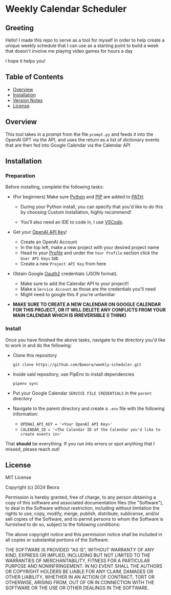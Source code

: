 
# Weekly Calendar Scheduler

## Greeting
Hello! I made this repo to serve as a tool for myself in order to help create a unique weekly schedule that I can use as a starting point to build a week that doesn't involve me playing video games for hours a day

I hope it helps you!

## Table of Contents
- [Overview](#overview)
- [Installation](#installation)
- [Version Notes](#version-notes)
- [License](#license)

## Overview
This tool takes in a prompt from the file `prompt.py` and feeds it into the OpenAI GPT via the API, and uses the return as a list of dictionary events that are then fed into Google Calendar via the Calendar API

## Installation

### Preparation
Before installing, complete the following tasks:

- (For beginners) Make sure [Python](https://www.python.org/downloads/) and [PIP](https://www.geeksforgeeks.org/how-to-install-pip-on-windows/) are added to [PATH](https://realpython.com/add-python-to-path/).

	- During your Python install, you can specify that you'd like to do this by choosing Custom Installation, highly recommend!

	- You'll also need an IDE to code in, I use [VSCode](https://code.visualstudio.com/download).

- Get your [OpenAI API Key](https://openai.com/index/openai-api/)!
  - Create an OpenAI Account
  - In the top left, make a new project with your desired project name
  - Head to your [Profile](https://platform.openai.com/settings/profile) and under the `Your Profile` section click the `User API Keys` tab
  - Create a new `Project API Key` from here

- Obtain Google [Oauth2](https://console.cloud.google.com/projectselector2/apis/credentials?supportedpurview=project) credentials (JSON format).

	- Make sure to add the Calendar API to your project!!
  - Make a `Service Account` as those are the credentials you'll need
  - Might need to google this if you're unfamiliar

- **MAKE SURE TO CREATE A NEW CALENDAR ON GOOGLE CALENDAR FOR THIS PROJECT, OR IT WILL DELETE ANY CONFLICTS FROM YOUR MAIN CALENDAR WHICH IS IRREVERSIBLE (I THINK)**
  
### Install
Once you have finished the above tasks, navigate to the directory you'd like to work in and do the following:

- Clone this repository

	```git clone https://github.com/Baeora/weekly-scheduler.git```

- Inside said repository, use PipEnv to install dependencies

	```pipenv sync```

- Put your Google Calendar `SERVICE FILE CREDENTIALS` in the `parent` directory

- Navigate to the parent directory and create a `.env` file with the following information:
  - `OPENAI_API_KEY = '<Your OpenAI API Key>'`
  - `CALENDAR_ID = '<The Calendar ID of the Calendar you'd like to create events in>'`

That **should** be everything. If you run into errors or spot anything that I missed, please reach out!

## License
MIT License

Copyright (c) 2024 Beora

Permission is hereby granted, free of charge, to any person obtaining a copy
of this software and associated documentation files (the "Software"), to deal
in the Software without restriction, including without limitation the rights
to use, copy, modify, merge, publish, distribute, sublicense, and/or sell
copies of the Software, and to permit persons to whom the Software is
furnished to do so, subject to the following conditions:

The above copyright notice and this permission notice shall be included in all
copies or substantial portions of the Software.

THE SOFTWARE IS PROVIDED "AS IS", WITHOUT WARRANTY OF ANY KIND, EXPRESS OR
IMPLIED, INCLUDING BUT NOT LIMITED TO THE WARRANTIES OF MERCHANTABILITY,
FITNESS FOR A PARTICULAR PURPOSE AND NONINFRINGEMENT. IN NO EVENT SHALL THE
AUTHORS OR COPYRIGHT HOLDERS BE LIABLE FOR ANY CLAIM, DAMAGES OR OTHER
LIABILITY, WHETHER IN AN ACTION OF CONTRACT, TORT OR OTHERWISE, ARISING FROM,
OUT OF OR IN CONNECTION WITH THE SOFTWARE OR THE USE OR OTHER DEALINGS IN THE
SOFTWARE.
